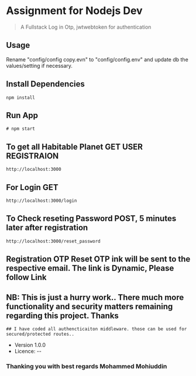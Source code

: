 # Assignment for Nodejs Dev

> A Fullstack Log in Otp, jwtwebtoken for authentication

## Usage

Rename "config/config copy.evn" to "config/config.env" and update db the values/setting if necessary.

## Install Dependencies

```
npm install
```

## Run App

```
# npm start

```

## To get all Habitable Planet GET USER REGISTRAION

```
http://localhost:3000
```

## For Login GET

```
http://localhost:3000/login
```

## To Check reseting Password POST, 5 minutes later after registration

```
http://localhost:3000/reset_password
```

## Registration OTP Reset OTP ink will be sent to the respective email. The link is Dynamic, Please follow Link

## NB: This is just a hurry work.. There much more functionality and security matters remaining regarding this project. Thanks

```
## I have coded all authencticaiton middleware. those can be used for secured/protected routes..
```

- Version 1.0.0
- Licence: --

### Thanking you with best regards Mohammed Mohiuddin
